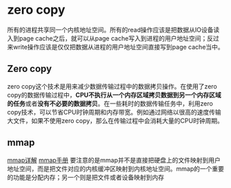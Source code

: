# zero copy

所有的进程共享同一个内核地址空间。所有的read操作应该是把数据从IO设备读入到page cache之后，就可以从page cache写入到进程的用户地址空间；反过来write操作应该是仅仅把数据从进程的用户地址空间直接写到page cache当中。

## Zero copy

zero copy这个技术是用来减少数据传输过程中的数据拷贝操作。在使用了zero copy的数据传输过程中，**CPU不执行从一个内存区域拷贝数据到另一个内存区域的任务**或者**没有不必要的数据拷贝**。在一些耗时的数据传输任务中，利用zero copy技术，可以节省CPU时钟周期和内存带宽。例如通过网络以很高的速度传输大文件，如果不使用zero copy，那么在传输过程中会消耗大量的CPU时钟周期。

## mmap

[mmap详解](https://nieyong.github.io/wiki_cpu/mmap%E8%AF%A6%E8%A7%A3.html)
[mmap手册](https://man7.org/linux/man-pages/man2/mmap.2.html)
要注意的是mmap并不是直接把硬盘上的文件映射到用户地址空间，而是把文件对应的内核缓冲区映射到内核地址空间。mmap的一个重要的功能是分配内存；另一个则是把文件或者设备映射到内存
